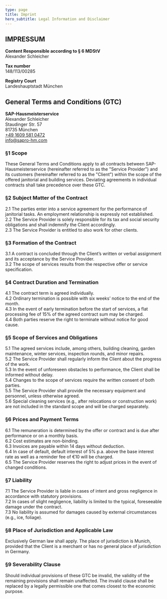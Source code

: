 ```yaml
---
type: page
title: Imprint
hero_subtitle: Legal Information and Disclaimer
---
```

## IMPRESSUM

**Content Responsible according to § 6 MDStV**\
Alexander Schleicher

**Tax number**\
148/113/00285

**Registry Court**\
Landeshauptstadt München

## General Terms and Conditions (GTC)

**SAP-Hausmeisterservice**\
Alexander Schleicher\
Staudinger Str. 57\
81735 München\
[+49 1609 581 0472](tel:+4916095810472)\
[info@sapro-hm.com](mailto:info@sapro-hm.com)

### §1 Scope

These General Terms and Conditions apply to all contracts between SAP-Hausmeisterservice (hereinafter referred to as the "Service Provider") and its customers (hereinafter referred to as the "Client") within the scope of the offered janitorial and building services. Deviating agreements in individual contracts shall take precedence over these GTC.

### §2 Subject Matter of the Contract

2.1 The parties enter into a service agreement for the performance of janitorial tasks. An employment relationship is expressly not established.\
2.2 The Service Provider is solely responsible for its tax and social security obligations and shall indemnify the Client accordingly.\
2.3 The Service Provider is entitled to also work for other clients.

### §3 Formation of the Contract

3.1 A contract is concluded through the Client’s written or verbal assignment and its acceptance by the Service Provider.\
3.2 The scope of services results from the respective offer or service specification.

### §4 Contract Duration and Termination

4.1 The contract term is agreed individually.\
4.2 Ordinary termination is possible with six weeks’ notice to the end of the month.\
4.3 In the event of early termination before the start of services, a flat processing fee of 15% of the agreed contract sum may be charged.\
4.4 Both parties reserve the right to terminate without notice for good cause.

### §5 Scope of Services and Obligations

5.1 The agreed services include, among others, building cleaning, garden maintenance, winter services, inspection rounds, and minor repairs.\
5.2 The Service Provider shall regularly inform the Client about the progress of the work.\
5.3 In the event of unforeseen obstacles to performance, the Client shall be informed without delay.\
5.4 Changes to the scope of services require the written consent of both parties.\
5.5 The Service Provider shall provide the necessary equipment and personnel, unless otherwise agreed.\
5.6 Special cleaning services (e.g., after relocations or construction work) are not included in the standard scope and will be charged separately.

### §6 Prices and Payment Terms

6.1 The remuneration is determined by the offer or contract and is due after performance or on a monthly basis.\
6.2 Cost estimates are non-binding.\
6.3 Invoices are payable within 14 days without deduction.\
6.4 In case of default, default interest of 5% p.a. above the base interest rate as well as a reminder fee of €10 will be charged.\
6.5 The Service Provider reserves the right to adjust prices in the event of changed conditions.

### §7 Liability

7.1 The Service Provider is liable in cases of intent and gross negligence in accordance with statutory provisions.\
7.2 In cases of slight negligence, liability is limited to the typical, foreseeable damage under the contract.\
7.3 No liability is assumed for damages caused by external circumstances (e.g., ice, foliage).

### §8 Place of Jurisdiction and Applicable Law

Exclusively German law shall apply. The place of jurisdiction is Munich, provided that the Client is a merchant or has no general place of jurisdiction in Germany.

### §9 Severability Clause

Should individual provisions of these GTC be invalid, the validity of the remaining provisions shall remain unaffected. The invalid clause shall be replaced by a legally permissible one that comes closest to the economic purpose.